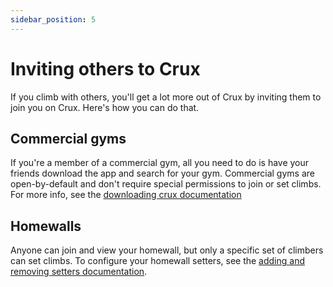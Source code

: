 ```yaml
---
sidebar_position: 5
---
```


# Inviting others to Crux

If you climb with others, you'll get a lot more out of Crux by inviting them to join you on Crux. Here's how you can do that.

## Commercial gyms

If you're a member of a commercial gym, all you need to do is have your friends download the app and search for your gym. Commercial gyms are open-by-default and don't require special permissions to join or set climbs. For more info, see the [downloading crux documentation](/docs/documentation-for-climbers/getting-started/downloading-crux-and-signing-in.md#downloading-crux)

## Homewalls

Anyone can join and view your homewall, but only a specific set of climbers can set climbs. To configure your homewall setters, see the [adding and removing setters documentation](/docs/documentation-for-climbers/homewall-specific-features/adding-and-removing-setters.md).
